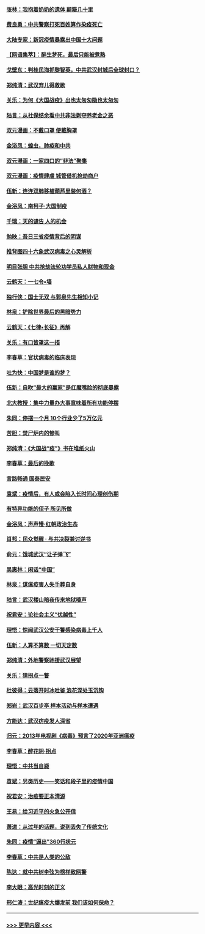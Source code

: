#### [张林：我抱着奶奶的遗体 颠簸几十里](../pages/nsc993/n11920945.md?t=03070831) 
#### [费良勇：中共警察打死百姓算作染疫死亡](../pages/nsc993/n11919264.md?t=03070831) 
#### [大陆专家：新冠疫情暴露出中国十大问题](../pages/nsc993/n11919187.md?t=03070831) 
#### [【网语集萃】：醉生梦死，最后只能被煮熟](../pages/nsc993/n11918994.md?t=03070831) 
#### [戈壁东：判桂民海抓黎智英，中共武汉封城后全球封口？](../pages/nsc993/n11917982.md?t=03070831) 
#### [郑纯清：武汉弃儿得救歌](../pages/nsc993/n11917881.md?t=03070831) 
#### [关乐：为何《大国战疫》出也太匆匆隐也太匆匆](../pages/nsc993/n11917792.md?t=03070831) 
#### [陆言：从社保结余看中共非法剥夺养老金之恶](../pages/nsc993/n11917084.md?t=03070831) 
#### [双元漫画：不戴口罩 便戴胸罩](../pages/nsc993/n11916447.md?t=03070831) 
#### [金浴凤：蝗虫，肺疫和中共](../pages/nsc993/n11916904.md?t=03070831) 
#### [双元漫画：一家四口的“非法”聚集](../pages/nsc993/n11916378.md?t=03070831) 
#### [双元漫画：疫情肆虐 城管借机抢劫商户](../pages/nsc993/n11916310.md?t=03070831) 
#### [伍新：连连双肺移植葫芦里装何酒？](../pages/nsc993/n11913667.md?t=03070831) 
#### [金浴凤：南柯子·大国制疫](../pages/nsc993/n11913657.md?t=03070831) 
#### [千瑞：天的谴告  人的机会](../pages/nsc993/n11913309.md?t=03070831) 
#### [勉映：吾日三省疫情背后的阴谋](../pages/nsc993/n11913079.md?t=03070831) 
#### [推背图四十六象武汉病毒之心灵解析](../pages/nsc993/n11911761.md?t=03070831) 
#### [明目张胆 中共抢劫法轮功学员私人财物和现金](../pages/nsc993/n11910262.md?t=03070831) 
#### [云鹤天：一七令▪墙](../pages/nsc993/n11910627.md?t=03070831) 
#### [独行侠：国士无双 与郭泉先生相知小记](../pages/nsc993/n11910613.md?t=03070831) 
#### [林泉：铲除世界最后的黑暗势力](../pages/nsc993/n11909320.md?t=03070831) 
#### [云鹤天：《七律▪长征》再解](../pages/nsc993/n11909327.md?t=03070831) 
#### [关乐：有口皆罩这一捂](../pages/nsc993/n11908393.md?t=03070831) 
#### [李春草：官状病毒的临床表现](../pages/nsc993/n11908339.md?t=03070831) 
#### [吐为快：中国梦是谁的梦？](../pages/nsc993/n11906564.md?t=03070831) 
#### [伍新：自吹“最大的赢家”是红魔嘴脸的彻底暴露](../pages/nsc993/n11906407.md?t=03070831) 
#### [北大教授：集中力量办大事意味着所有功能停摆](../pages/nsc993/n11904800.md?t=03070831) 
#### [朱同：停摆一个月 10个行业少了5万亿元](../pages/nsc993/n11904498.md?t=03070831) 
#### [苦胆：焚尸炉内的惨叫](../pages/nsc993/n11904479.md?t=03070831) 
#### [郑纯清：《大国战“疫”》书在堆纸火山](../pages/nsc993/n11904450.md?t=03070831) 
#### [李春草：最后的挽歌](../pages/nsc993/n11904441.md?t=03070831) 
#### [言路畅通 国泰民安](../pages/nsc993/n11904222.md?t=03070831) 
#### [袁斌：疫情后，有人或会陷入长时间心理创伤期](../pages/nsc993/n11901514.md?t=03070831) 
#### [有特异功能的侄子 所见所做](../pages/nsc993/n11901154.md?t=03070831) 
#### [金浴凤：声声慢‧红朝政治生态](../pages/nsc993/n11899553.md?t=03070831) 
#### [肖邦：民众觉醒 · 与共决裂兼讨逆书](../pages/nsc993/n11898435.md?t=03070831) 
#### [俞元：饿城武汉“让子弹飞”](../pages/nsc993/n11898344.md?t=03070831) 
#### [吴惠林：闲话“中国”](../pages/nsc993/n11898182.md?t=03070831) 
#### [林泉：谋瘟疫害人失手葬自身](../pages/nsc993/n11897892.md?t=03070831) 
#### [陆言：武汉楼山暗夜传来地狱嚎声](../pages/nsc993/n11897033.md?t=03070831) 
#### [祝君安：论社会主义“优越性”](../pages/nsc993/n11897005.md?t=03070831) 
#### [理悟：惊闻武汉公安干警感染病毒上千人](../pages/nsc993/n11896947.md?t=03070831) 
#### [伍新：人算不算数 一切天定数](../pages/nsc993/n11893372.md?t=03070831) 
#### [郑纯清：外地警察驰援武汉展望](../pages/nsc993/n11893115.md?t=03070831) 
#### [关乐：猜拐点一瞥](../pages/nsc993/n11893020.md?t=03070831) 
#### [杜彼得：云落开时冰吐鉴 浪花深处玉沉钩](../pages/nsc993/n11892107.md?t=03070831) 
#### [郑岩：武汉百步亭 样本活动与样本遭遇](../pages/nsc993/n11892310.md?t=03070831) 
#### [方能达：武汉疠疫发人深省](../pages/nsc993/n11891376.md?t=03070831) 
#### [归元：2013年电视剧《病毒》预言了2020年亚洲瘟疫](../pages/nsc993/n11891126.md?t=03070831) 
#### [李春草：醉花阴·拐点](../pages/nsc993/n11890567.md?t=03070831) 
#### [理悟：中共当自毙](../pages/nsc993/n11890559.md?t=03070831) 
#### [袁斌：另类历史——笑话和段子里的疫情中国](../pages/nsc993/n11889243.md?t=03070831) 
#### [祝君安：治疫要正本清源](../pages/nsc993/n11889085.md?t=03070831) 
#### [王易：给习近平的火急公开信](../pages/nsc993/n11888225.md?t=03070831) 
#### [萧进：从过年的话题，说到丢失了传统文化](../pages/nsc993/n11887732.md?t=03070831) 
#### [朱同：疫情“逼出”360行状元](../pages/nsc993/n11887678.md?t=03070831) 
#### [李春草：中共是人类的公敌](../pages/nsc993/n11887656.md?t=03070831) 
#### [陈达：就中共树李弦为榜样致网警](../pages/nsc993/n11887625.md?t=03070831) 
#### [李大眼：高光时刻的正义](../pages/nsc993/n11887585.md?t=03070831) 
#### [邢仁涛：世纪瘟疫大爆发前 我们该如何保命？](../pages/nsc993/n11887535.md?t=03070831) 

----
#### [ >>> 更早内容 <<< ](../indexes/nsc993-earlier.md)
